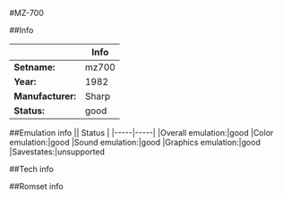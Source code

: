 #MZ-700

##Info

||Info|
|-----|-----|
|**Setname:**|mz700
|**Year:**|1982
|**Manufacturer:**|Sharp
|**Status:**|good

##Emulation info
|| Status |
|-----|-----|
|Overall emulation:|good
|Color emulation:|good
|Sound emulation:|good
|Graphics emulation:|good
|Savestates:|unsupported

##Tech info

##Romset info

<!--- START OF EDITED COMMENT DO NOT TOUCH TEXT ABOVE-->

